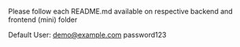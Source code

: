 Please follow each README.md available on respective backend and frontend (mini) folder

Default User:
demo@example.com
password123
